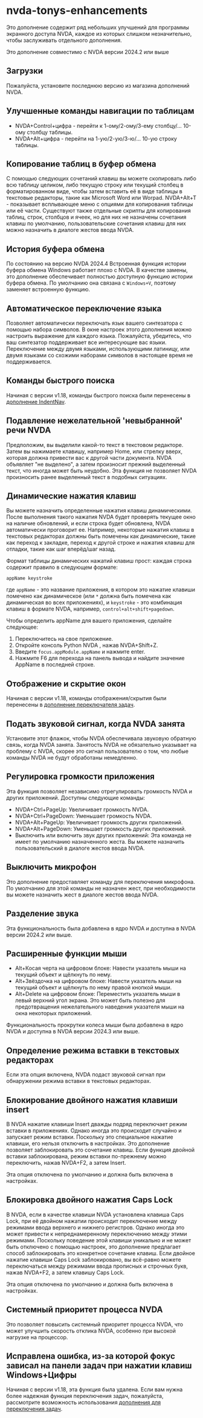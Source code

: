 # nvda-tonys-enhancements
Это дополнение содержит ряд небольших улучшений для программы экранного доступа NVDA, каждое из которых слишком незначительно, чтобы заслуживать отдельного дополнения.

Это дополнение совместимо с NVDA версии 2024.2 или выше

## Загрузки

Пожалуйста, установите последнюю версию из магазина дополнений NVDA.

## Улучшенные команды навигации по таблицам
* NVDA+Control+цифра - перейти к 1-ому/2-ому/3-ему столбцу/... 10-ому столбцу таблицы.
* NVDA+Alt+цифра - перейти на 1-ую/2-ую/3-ю/... 10-ую строку таблицы.

## Копирование таблиц в буфер обмена

С помощью следующих сочетаний клавиш вы можете скопировать либо всю таблицу целиком, либо текущую строку или текущий столбец в форматированном виде, чтобы затем вставить её в виде таблицы в текстовые редакторы, такие как Microsoft Word или Worpad.
NVDA+Alt+T - показывает всплывающее меню с опциями для копирования таблицы или её части.
Существуют также отдельные скрипты для копирования таблиц, строк, столбцов и ячеек, но для них не назначены сочетания клавиш по умолчанию, пользовательские сочетания клавиш для них можно назначить в диалоге жестов ввода NVDA.

## История буфера обмена

По состоянию на версию NVDA 2024.4 Встроенная функция истории буфера обмена Windows работает плохо с NVDA. В качестве замены, это дополнение обеспечивает полностью доступную функцию истории буфера обмена. По умолчанию она связана с `Windows+V`, поэтому заменяет встроенную функцию.

## Автоматическое переключение языка
Позволяет автоматически переключать язык вашего синтезатора с помощью набора символов. В окне настроек этого дополнения можно настроить выражение для каждого языка. Пожалуйста, убедитесь, что ваш синтезатор поддерживает все интересующие вас языки. Переключение между двумя языками, использующими латиницу, или двумя языками со схожими наборами символов в настоящее время не поддерживается.

## Команды быстрого поиска

Начиная с версии v1.18, команды быстрого поиска были перенесены в [дополнение IndentNav](https://github.com/mltony/nvda-indent-nav).

## Подавление нежелательной 'невыбранной' речи NVDA

Предположим, вы выделили какой-то текст в текстовом редакторе. Затем вы нажимаете клавишу, например Home, или стрелку вверх, которая должна привести вас к другой части документа. NVDA объявляет "не выделено", а затем произносит прежний выделенный текст, что иногда может быть неудобно. Эта функция не позволяет NVDA произносить ранее выделенный текст в подобных ситуациях.

## Динамические нажатия клавиш

Вы можете назначить определенные нажатия клавиш динамическими. После выполнения такого нажатия NVDA будет проверять текущее окно на наличие обновлений, и если строка будет обновлена, NVDA автоматически проговорит ее. Например, некоторые нажатия клавиш в текстовых редакторах должны быть помечены как динамические, такие как переход к закладке, переход к другой строке и нажатия клавиш для отладки, такие как шаг вперёд/шаг назад.

Формат таблицы динамических нажатий клавиш прост: каждая строка содержит правило в следующем формате:
```
appName keystroke
```
где `appName` - это название приложения, в котором это нажатие клавиши помечено как динамическое (или `*` должна быть помечена как динамическая во всех приложениях), и `keystroke` - это комбинация клавиш в формате NVDA, например, `control+alt+shift+pagedown`.

Чтобы определить appName для вашего приложения, сделайте следующее:

1. Переключитесь на свое приложение.
2. Откройте консоль Python NVDA , нажав NVDA+Shift+Z.
3. Введите `focus.appModule.appName` и нажмите enter.
4. Нажмите F6 для перехода на панель вывода и найдите значение AppName в последней строке.

## Отображение и скрытие окон

Начиная с версии v1.18, команды отображения/скрытия были перенесены в [дополнение переключателя задач](https://github.com/mltony/nvda-task-switcher).

## Подать звуковой сигнал, когда NVDA занята

Установите этот флажок, чтобы NVDA обеспечивала звуковую обратную связь, когда NVDA занята. Занятость NVDA не обязательно указывает на проблему с NVDA, скорее это сигнал пользователю о том, что любые команды NVDA не будут обработаны немедленно.

## Регулировка громкости приложения

Эта функция позволяет независимо отрегулировать громкость NVDA и других приложений. Доступны следующие команды:

* NVDA+Ctrl+PageUp: Увеличивает громкость NVDA.
* NVDA+Ctrl+PageDown: Уменьшает громкость NVDA.
* NVDA+Alt+PageUp: Увеличивает громкость других приложений.
* NVDA+Alt+PageDown: Уменьшает громкость других приложений.
* Выключить или включить звук других приложений: Эта команда не имеет по умолчанию назначенного жеста. Вы можете назначить пользовательский в диалоге жестов ввода NVDA.

## Выключить микрофон

Это дополнение предоставляет команду для переключения микрофона. По умолчанию для этой команды не назначен жест, при необходимости вы можете назначить жест в диалоге жестов ввода NVDA.

## Разделение звука

Эта функциональность была добавлена в ядро NVDA и доступна в NVDA версии 2024.2 или выше.

## Расширенные функции мыши

* Alt+Косая черта на цифровом блоке: Навести указатель мыши на текущий объект и щёлкнуть по нему.
* Alt+Звёздочка на цифровом блоке: Навести указатель мыши на текущий объект и щёлкнуть по нему правой кнопкой мыши.
* Alt+Delete на цифровом блоке: Переместить указатель мыши в левый верхний угол экрана. Это может быть полезно для предотвращения нежелательного наведения указателя мыши на окна некоторых приложений.

Функциональность прокрутки колеса мыши была добавлена в ядро NVDA и доступна в NVDA версии 2024.3 или выше.

## Определение режима вставки в текстовых редакторах

Если эта опция включена, NVDA подаст звуковой сигнал при обнаружении режима вставки в текстовых редакторах.

## Блокирование двойного нажатия клавиши insert

В NVDA нажатие клавиши Insert дважды подряд переключает режим вставки в приложениях. Однако иногда это происходит случайно и запускает режим вставки. Поскольку это специальное нажатие клавиши, его нельзя отключить в настройках. Это дополнение позволяет заблокировать это сочетание клавиш. Если функция двойной вставки заблокирована, режим вставки по-прежнему можно переключить, нажав NVDA+F2, а затем Insert.

Эта опция отключена по умолчанию и должна быть включена в настройках.

## Блокировка двойного нажатия Caps Lock

В NVDA, если в качестве клавиши NVDA установлена клавиша Caps Lock, при её двойном нажатии происходит переключение между режимами ввода верхнего и нижнего регистров. Однако иногда это может привести к непреднамеренному переключению между этими режимами. Поскольку поведение этой клавиши уникально и не может быть отключено с помощью настроек, это дополнение предлагает способ заблокировать это конкретное сочетание клавиш. Если двойное нажатие клавиши Caps Lock заблокировано, вы всё-равно можете переключаться между режимами ввода прописных и строчных букв, нажав NVDA+F2, а затем клавишу Caps Lock.

Эта опция отключена по умолчанию и должна быть включена в настройках.

## Системный приоритет процесса NVDA

Это позволяет повысить системный приоритет процесса NVDA, что может улучшить скорость отклика NVDA, особенно при высокой нагрузке на процессор.

## Исправлена ошибка, из-за которой фокус зависал на панели задач при нажатии клавиш Windows+Цифры

Начиная с версии v1.18, эта функция была удалена. Если вам нужна более надежная функция переключения задач, пожалуйста, рассмотрите возможность использования [дополнения для переключения задач](https://github.com/mltony/nvda-task-switcher).

